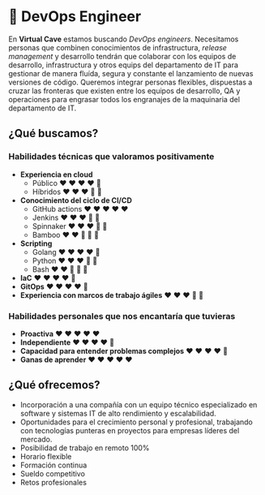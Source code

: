 
# :rocket: DevOps Engineer

En **Virtual Cave** estamos buscando *DevOps engineers*. Necesitamos personas que combinen conocimientos de infrastructura, *release management* y desarrollo tendrán que colaborar con los equipos de desarrollo, infrastructura y otros equips del departamento de IT para gestionar de manera fluída, segura y constante el lanzamiento de nuevas versiones de código. Queremos integrar personas flexibles, dispuestas a cruzar las fronteras que existen entre los equipos de desarrollo, QA y operaciones para engrasar todos los engranajes de la maquinaria del departamento de IT.

## ¿Qué buscamos?

### Habilidades técnicas que valoramos positivamente

- **Experiencia en cloud**
  - Público :heart: :heart: :heart: :heart: :blue_heart:
  - Híbridos :heart: :heart: :heart: :blue_heart: :blue_heart:
- **Conocimiento del ciclo de CI/CD**
  - GitHub actions :heart: :heart: :heart: :heart: :heart:  
  - Jenkins :heart: :heart: :heart: :blue_heart: :blue_heart:  
  - Spinnaker :heart: :heart: :heart: :blue_heart: :blue_heart:
  - Bamboo :heart: :heart: :blue_heart: :blue_heart: :blue_heart:
- **Scripting**
  - Golang  :heart: :heart: :heart: :heart: :blue_heart:
  - Python :heart: :heart: :heart: :blue_heart: :blue_heart:
  - Bash :heart: :heart: :blue_heart: :blue_heart: :blue_heart:
- **IaC** :heart: :heart: :heart: :heart: :blue_heart:
- **GitOps** :heart: :heart: :heart: :heart: :blue_heart:
- **Experiencia con marcos de trabajo ágiles** :heart: :heart: :heart: :blue_heart: :blue_heart:

### Habilidades personales que nos encantaría que tuvieras
- **Proactiva** :heart: :heart: :heart: :heart: :heart:
- **Independiente** :heart: :heart: :heart: :heart: :blue_heart:
- **Capacidad para entender problemas complejos** :heart: :heart: :heart: :heart: :blue_heart:
- **Ganas de aprender** :heart: :heart: :heart: :heart: :heart:

## ¿Qué ofrecemos?

- Incorporación a una compañía con un equipo técnico especializado en software y sistemas IT de alto rendimiento y escalabilidad.
- Oportunidades para el crecimiento personal y profesional, trabajando con tecnologías punteras en proyectos para empresas líderes del mercado.
- Posibilidad de trabajo en remoto 100%
- Horario flexible
- Formación continua
- Sueldo competitivo
- Retos profesionales
